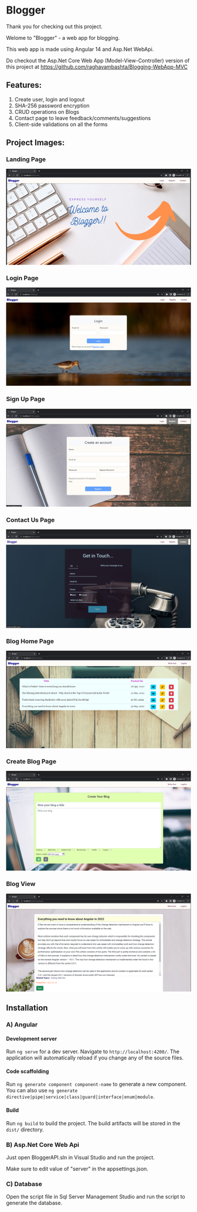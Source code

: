 # Blogger

Thank you for checking out this project.

Welome to "Blogger" - a web app for blogging.

This web app is made using Angular 14 and Asp.Net WebApi.

Do checkout the Asp.Net Core Web App (Model-View-Controller) version of this project at https://github.com/raghavambashta/Blogging-WebApp-MVC

## Features:

1. Create user, login and logout
2. SHA-256 password encryption
3. CRUD operations on Blogs
4. Contact page to leave feedback/comments/suggestions
5. Client-side validations on all the forms

## Project Images:

### Landing Page

![](assets/20221213_023659_image.png)

### Login Page

![](assets/20221213_023720_image.png)

### Sign Up Page

![](assets/20221213_023745_image.png)

### Contact Us Page

![](assets/20221213_023833_image.png)

### Blog Home Page

![](assets/20221213_023859_image.png)

### Create Blog Page

![](assets/20221213_023941_image.png)

### Blog View

![](assets/20221213_023926_image.png)

## Installation

### A) Angular

#### Development server

Run `ng serve` for a dev server. Navigate to `http://localhost:4200/`. The application will automatically reload if you change any of the source files.

#### Code scaffolding

Run `ng generate component component-name` to generate a new component. You can also use `ng generate directive|pipe|service|class|guard|interface|enum|module`.

#### Build

Run `ng build` to build the project. The build artifacts will be stored in the `dist/` directory.

### B) Asp.Net Core Web Api

Just open BloggerAPI.sln in Visual Studio and run the project.

Make sure to edit value of "server" in the appsettings.json.

### C) Database

Open the script file in Sql Server Management Studio and run the script to generate the database.
